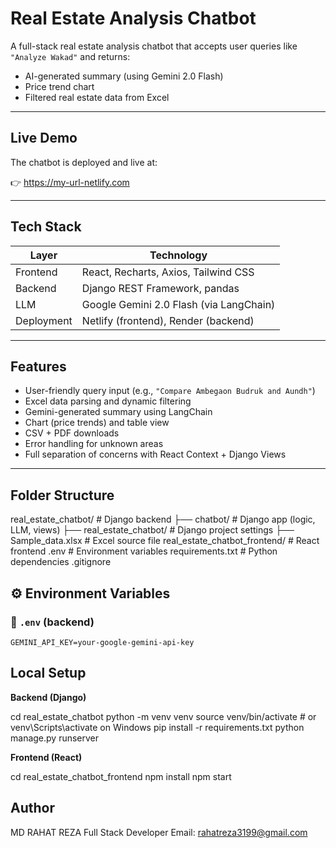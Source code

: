 #  Real Estate Analysis Chatbot

A full-stack real estate analysis chatbot that accepts user queries like `"Analyze Wakad"` and returns:

-  AI-generated summary (using Gemini 2.0 Flash)
-  Price trend chart
-  Filtered real estate data from Excel

---

##  Live Demo

The chatbot is deployed and live at:

👉 https://my-url-netlify.com

---

##  Tech Stack

| Layer      | Technology                              |
|------------|-----------------------------------------|
| Frontend   | React, Recharts, Axios, Tailwind CSS    |
| Backend    | Django REST Framework, pandas           |
| LLM        | Google Gemini 2.0 Flash (via LangChain) |
| Deployment | Netlify (frontend), Render (backend)    |

---

##  Features

- User-friendly query input (e.g., `"Compare Ambegaon Budruk and Aundh"`)
- Excel data parsing and dynamic filtering
- Gemini-generated summary using LangChain
- Chart (price trends) and table view
- CSV + PDF downloads
- Error handling for unknown areas
- Full separation of concerns with React Context + Django Views

---

##  Folder Structure

real_estate_chatbot/ # Django backend
├── chatbot/ # Django app (logic, LLM, views)
├── real_estate_chatbot/ # Django project settings
├── Sample_data.xlsx # Excel source file
real_estate_chatbot_frontend/ # React frontend
.env # Environment variables
requirements.txt # Python dependencies
.gitignore

## ⚙️ Environment Variables

### 🔐 `.env` (backend)

```env
GEMINI_API_KEY=your-google-gemini-api-key

```

## Local Setup

**Backend (Django)**

cd real_estate_chatbot
python -m venv venv
source venv/bin/activate  # or venv\Scripts\activate on Windows
pip install -r requirements.txt
python manage.py runserver

**Frontend (React)**

cd real_estate_chatbot_frontend
npm install
npm start

## Author
MD RAHAT REZA
Full Stack Developer
Email: rahatreza3199@gmail.com

